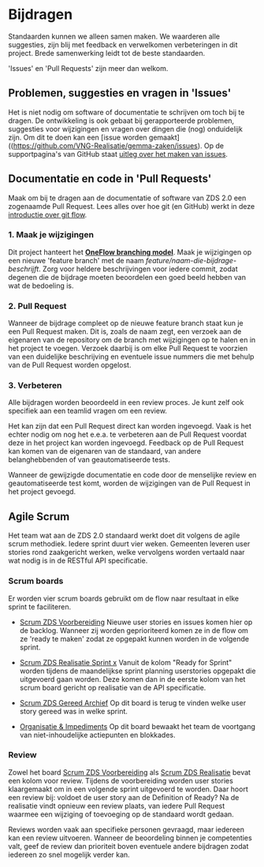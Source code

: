 # Bijdragen

Standaarden kunnen we alleen samen maken. We waarderen alle suggesties, zijn blij met feedback en verwelkomen verbeteringen in dit project. Brede samenwerking leidt tot de beste standaarden.

'Issues' en 'Pull Requests' zijn meer dan welkom.


## Problemen, suggesties en vragen in 'Issues'

Het is niet nodig om software of documentatie te schrijven om toch bij te dragen. De ontwikkeling is ook gebaat bij gerapporteerde problemen, suggesties voor wijzigingen en vragen over dingen die (nog) onduidelijk zijn. Om dit te doen kan een [issue worden gemaakt]((https://github.com/VNG-Realisatie/gemma-zaken/issues). Op de supportpagina's van GitHub staat [uitleg over het maken van issues](https://help.github.com/articles/creating-an-issue/).


## Documentatie en code in 'Pull Requests'

Maak om bij te dragen aan de documentatie of software van ZDS 2.0 een zogenaamde Pull Request. Lees alles over hoe git (en GitHub) werkt in deze [introductie over git flow](https://guides.github.com/introduction/flow/).

### 1. Maak je wijzigingen

Dit project hanteert het **[OneFlow branching model](http://endoflineblog.com/oneflow-a-git-branching-model-and-workflow)**. Maak je wijzigingen op een nieuwe 'feature branch' met de naam *feature/naam-die-bijdrage-beschrijft*. Zorg voor heldere beschrijvingen voor iedere commit, zodat degenen die de bijdrage moeten beoordelen een goed beeld hebben van wat de bedoeling is.

### 2. Pull Request

Wanneer de bijdrage compleet op de nieuwe feature branch staat kun je een Pull Request maken. Dit is, zoals de naam zegt, een verzoek aan de eigenaren van de repository om de branch met wijzigingen op te halen en in het project te voegen. Verzoek daarbij is om elke Pull Request te voorzien van een duidelijke beschrijving en eventuele issue nummers die met behulp van de Pull Request worden opgelost.

### 3. Verbeteren

Alle bijdragen worden beoordeeld in een review proces. Je kunt zelf ook specifiek aan een teamlid vragen om een review.

Het kan zijn dat een Pull Request direct kan worden ingevoegd. Vaak is het echter nodig om nog het e.e.a. te verbeteren aan de Pull Request voordat deze in het project kan worden ingevoegd. Feedback op de Pull Request kan komen van de eigenaren van de standaard, van andere belanghebbenden of van geautomatiseerde tests.

Wanneer de gewijzigde documentatie en code door de menselijke review en geautomatiseerde test komt, worden de wijzigingen van de Pull Request in het project gevoegd.


## Agile Scrum

Het team wat aan de ZDS 2.0 standaard werkt doet dit volgens de agile scrum methodiek. Iedere sprint duurt vier weken. Gemeenten leveren user stories rond zaakgericht werken, welke vervolgens worden vertaald naar wat nodig is in de RESTful API specificatie.

### Scrum boards
Er worden vier scrum boards gebruikt om de flow naar resultaat in elke sprint te faciliteren.

- [Scrum ZDS Voorbereiding](https://github.com/VNG-Realisatie/gemma-zaken/projects/1)
  Nieuwe user stories en issues komen hier op de backlog. Wanneer zij worden geprioriteerd komen ze in de flow om ze 'ready te maken' zodat ze opgepakt kunnen worden in de volgende sprint.

- [Scrum ZDS Realisatie Sprint x](https://github.com/VNG-Realisatie/gemma-zaken/projects/3)
  Vanuit de kolom "Ready for Sprint" worden tijdens de maandelijkse sprint planning userstories opgepakt die uitgevoerd gaan worden. Deze komen dan in de eerste kolom van het scrum board gericht op realisatie van de API specificatie.

- [Scrum ZDS Gereed Archief](https://github.com/VNG-Realisatie/gemma-zaken/projects/4)
  Op dit board is terug te vinden welke user story gereed was in welke sprint.

- [Organisatie & Impediments](https://github.com/VNG-Realisatie/gemma-zaken/projects/2)
  Op dit board bewaakt het team de voortgang van niet-inhoudelijke actiepunten en blokkades.

### Review

Zowel het board [Scrum ZDS Voorbereiding](https://github.com/VNG-Realisatie/gemma-zaken/projects/1) als [Scrum ZDS Realisatie](https://github.com/VNG-Realisatie/gemma-zaken/projects/3) bevat een kolom voor review. Tijdens de voorbereiding worden user stories klaargemaakt om in een volgende sprint uitgevoerd te worden. Daar hoort een review bij: voldoet de user story aan de Definition of Ready? Na de realisatie vindt opnieuw een review plaats, van iedere Pull Request waarmee een wijziging of toevoeging op de standaard wordt gedaan.

Reviews worden vaak aan specifieke personen gevraagd, maar iedereen kan een review uitvoeren. Wanneer de beoordeling binnen je competenties valt, geef de review dan prioriteit boven eventuele andere bijdragen zodat iedereen zo snel mogelijk verder kan.

